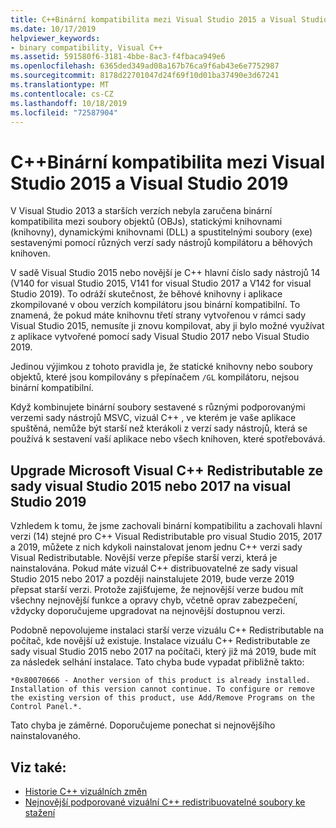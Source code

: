 ```yaml
---
title: C++Binární kompatibilita mezi Visual Studio 2015 a Visual Studio 2019
ms.date: 10/17/2019
helpviewer_keywords:
- binary compatibility, Visual C++
ms.assetid: 591580f6-3181-4bbe-8ac3-f4fbaca949e6
ms.openlocfilehash: 6365ded349ad08a167b76ca9f6ab43e6e7752987
ms.sourcegitcommit: 8178d22701047d24f69f10d01ba37490e3d67241
ms.translationtype: MT
ms.contentlocale: cs-CZ
ms.lasthandoff: 10/18/2019
ms.locfileid: "72587904"
---
```

# <a name="c-binary-compatibility-between-visual-studio-2015-and-visual-studio-2019"></a>C++Binární kompatibilita mezi Visual Studio 2015 a Visual Studio 2019

V Visual Studio 2013 a starších verzích nebyla zaručena binární kompatibilita mezi soubory objektů (OBJs), statickými knihovnami (knihovny), dynamickými knihovnami (DLL) a spustitelnými soubory (exe) sestavenými pomocí různých verzí sady nástrojů kompilátoru a běhových knihoven. 

V sadě Visual Studio 2015 nebo novější je C++ hlavní číslo sady nástrojů 14 (V140 for visual Studio 2015, V141 for visual Studio 2017 a V142 for visual Studio 2019). To odráží skutečnost, že běhové knihovny i aplikace zkompilované v obou verzích kompilátoru jsou binární kompatibilní. To znamená, že pokud máte knihovnu třetí strany vytvořenou v rámci sady Visual Studio 2015, nemusíte ji znovu kompilovat, aby ji bylo možné využívat z aplikace vytvořené pomocí sady Visual Studio 2017 nebo Visual Studio 2019.

Jedinou výjimkou z tohoto pravidla je, že statické knihovny nebo soubory objektů, které jsou kompilovány s přepínačem `/GL` kompilátoru, nejsou binární kompatibilní. 

Když kombinujete binární soubory sestavené s různými podporovanými verzemi sady nástrojů MSVC, vizuál C++ , ve kterém je vaše aplikace spuštěná, nemůže být starší než kterákoli z verzí sady nástrojů, která se používá k sestavení vaší aplikace nebo všech knihoven, které spotřebovává. 

## <a name="upgrade-microsoft-visual-c-redistributable-from-visual-studio-2015-or-2017-to-visual-studio-2019"></a>Upgrade Microsoft Visual C++ Redistributable ze sady visual Studio 2015 nebo 2017 na visual Studio 2019

Vzhledem k tomu, že jsme zachovali binární kompatibilitu a zachovali hlavní verzi (14) stejné pro C++ Visual Redistributable pro visual Studio 2015, 2017 a 2019, můžete z nich kdykoli nainstalovat jenom jednu C++ verzi sady Visual Redistributable. Novější verze přepíše starší verzi, která je nainstalována. Pokud máte vizuál C++ distribuovatelné ze sady visual Studio 2015 nebo 2017 a později nainstalujete 2019, bude verze 2019 přepsat starší verzi. Protože zajišťujeme, že nejnovější verze budou mít všechny nejnovější funkce a opravy chyb, včetně oprav zabezpečení, vždycky doporučujeme upgradovat na nejnovější dostupnou verzi.

Podobně nepovolujeme instalaci starší verze vizuálu C++ Redistributable na počítač, kde novější už existuje. Instalace vizuálu C++ Redistributable ze sady visual Studio 2015 nebo 2017 na počítači, který již má 2019, bude mít za následek selhání instalace. Tato chyba bude vypadat přibližně takto:

```
*0x80070666 - Another version of this product is already installed. Installation of this version cannot continue. To configure or remove the existing version of this product, use Add/Remove Programs on the Control Panel.*.
```

Tato chyba je záměrné. Doporučujeme ponechat si nejnovějšího nainstalovaného.

## <a name="see-also"></a>Viz také:

* [Historie C++ vizuálních změn](../porting/visual-cpp-change-history-2003-2015.md)
* [Nejnovější podporované vizuální C++ redistribuovatelné soubory ke stažení](https://support.microsoft.com/en-us/help/2977003/the-latest-supported-visual-c-downloads) 
